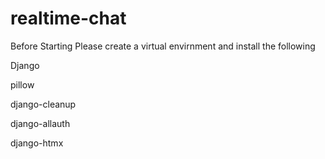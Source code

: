 # realtime-chat

Before Starting Please create a virtual envirnment and install the following

Django

pillow

django-cleanup

django-allauth

django-htmx
